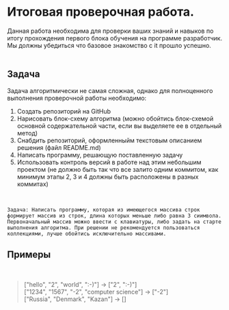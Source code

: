 # Итоговая проверочная работа.
Данная работа необходима для проверки ваших знаний и навыков по итогу прохождения первого блока обучения на программе разработчик. Мы должны убедиться что базовое знакомство с it прошло успешно.
<br/><br/>
## Задача

Задача алгоритмически не самая сложная, однако для полноценного выполнения проверочной работы необходимо:


1. Cоздать репозиторий на GitHub
2. Нарисовать блок-схему алгоритма (можно обойтись блок-схемой основной содержательной части, если вы выделяете ее в отдельный метод)
3. Снабдить репозиторий, оформленныйм текстовым описанием решения (файл README.md)
4. Написать программу, решающую поставленную задачу
5. Использовать контроль версий в работе над этим небольшим проектом (не должно быть так что все залито одним коммитом, как минимум этапы 2, 3 и 4 должны быть расположены в разных коммитах)

<br/>

```
Задача: Написать программу, которая из имеющегося массива строк формирует массив из строк, длина которых меньше либо равна 3 сиимвола. Первоначальный массив можно ввести с клавиатуры, либо задать на старте выполнения алгоритма. При решении не рекомендуется пользоваться коллекциями, лучше обойтись исключительно массивами.
```

## Примеры

<br/>

>["hello", "2", "world", ":-)"] -> ["2", ":-)"]<br/>
>["1234", "1567", "-2", "computer science"] -> ["-2"]<br/>
>["Russia", "Denmark", "Kazan"] -> []